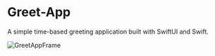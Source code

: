 # Greet-App
A simple time-based greeting application built with SwiftUI and Swift.


![GreetAppFrame](https://github.com/bikash-789/Greet-App/assets/63906998/1fd439dd-bf8f-4595-b36c-ac48f3483bd3)
